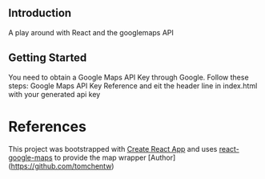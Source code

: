 ## Introduction
A play around with React and the googlemaps API 

## Getting Started
You need to obtain a Google Maps API Key through Google. Follow these steps: Google Maps API Key Reference and eit the header line in index.html with your generated api key

# References
This project was bootstrapped with [Create React App](https://github.com/facebookincubator/create-react-app) and uses [react-google-maps](https://www.npmjs.com/package/react-google-maps) to provide the map wrapper [Author] (https://github.com/tomchentw)

